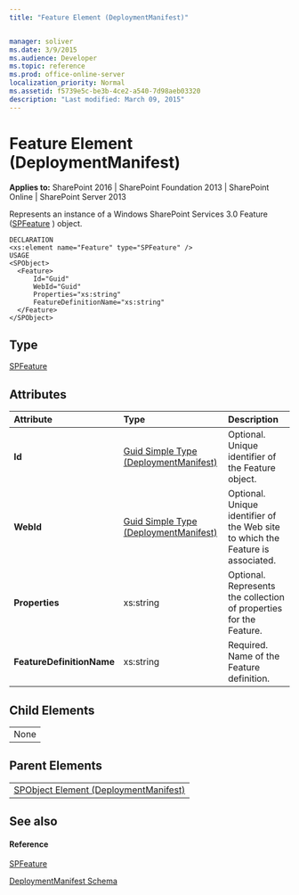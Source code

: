 ```yaml
---
title: "Feature Element (DeploymentManifest)"


manager: soliver
ms.date: 3/9/2015
ms.audience: Developer
ms.topic: reference
ms.prod: office-online-server
localization_priority: Normal
ms.assetid: f5739e5c-be3b-4ce2-a540-7d98aeb03320
description: "Last modified: March 09, 2015"
---
```


# Feature Element (DeploymentManifest)

 
  
 **Applies to:** SharePoint 2016 | SharePoint Foundation 2013 | SharePoint Online | SharePoint Server 2013 
  
Represents an instance of a Windows SharePoint Services 3.0 Feature ([SPFeature](https://msdn.microsoft.com/library/Microsoft.SharePoint.SPFeature.aspx) ) object. 
  
```
DECLARATION
<xs:element name="Feature" type="SPFeature" />
USAGE
<SPObject>
  <Feature>
      Id="Guid"
      WebId="Guid"
      Properties="xs:string"
      FeatureDefinitionName="xs:string"
  </Feature>
</SPObject>

```

## Type

[SPFeature](https://msdn.microsoft.com/library/Microsoft.SharePoint.SPFeature.aspx)
  
## Attributes

|**Attribute**|**Type**|**Description**|
|:-----|:-----|:-----|
|**Id** <br/> |[Guid Simple Type (DeploymentManifest)](guid-simple-type-deploymentmanifest.md) <br/> |Optional. Unique identifier of the Feature object.  <br/> |
|**WebId** <br/> |[Guid Simple Type (DeploymentManifest)](guid-simple-type-deploymentmanifest.md) <br/> |Optional. Unique identifier of the Web site to which the Feature is associated.  <br/> |
|**Properties** <br/> |xs:string  <br/> |Optional. Represents the collection of properties for the Feature.  <br/> |
|**FeatureDefinitionName** <br/> |xs:string  <br/> |Required. Name of the Feature definition.  <br/> |
   
## Child Elements

||
|:-----|
|None |
   
## Parent Elements

||
|:-----|
|[SPObject Element (DeploymentManifest)](spobject-element-deploymentmanifest.md)|
   
## See also

#### Reference

[SPFeature](https://msdn.microsoft.com/library/Microsoft.SharePoint.SPFeature.aspx)


[DeploymentManifest Schema](deploymentmanifest-schema.md)

